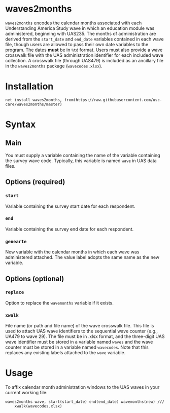 # waves2months

`waves2months` encodes the calendar months associated with each Understanding America Study wave in which an education module was administered, beginning with UAS235. The months of administration are derived from the `start_date` and `end_date` variables contained in each wave file, though users are allowed to pass their own date variables to the program. The dates **must** be in `%td` format. Users must also provide a wave crosswalk file with the UAS administration identifier for each included wave collection. A crosswalk file (through UAS479) is included as an ancillary file in the `waves2months` package (`wavecodes.xlsx`).

# Installation
`net install waves2months, from(https://raw.githubusercontent.com/usc-care/waves2months/master)`

# Syntax

## Main
You must supply a variable containing the name of the variable containing the survey wave code. Typically, this variable is named `wave` in UAS data files.

## Options (required)
### `start`
Variable containing the survey start date for each respondent.
### `end`
Variable containing the survey end date for each respondent.
### `genearte`
New variable with the calendar months in which each wave was administered attached. The value label adopts the same name as the new variable.
## Options (optional)
### `replace`
Option to replace the `wavemonths` variable if it exists.
### `xwalk`
File name (or path and file name) of the wave crosswalk file. This file is used to attach UAS wave identifiers to the sequential wave counter (e.g., UA479 to wave 29). The file must be in .xlsx format, and the three-digit UAS wave identifier must be stored in a variable named `waves` and the wave counter must be stored in a variable named `wavecodes`. Note that this replaces any existing labels attached to the `wave` variable.

# Usage
To affix calendar month administration windows to the UAS waves in your current working file:

```
waves2months wave, start(start_date) end(end_date) wavemonths(new) ///
	xwalk(wavecodes.xlsx)
```
